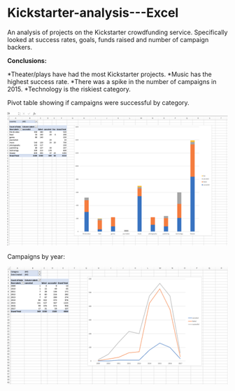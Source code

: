 # Kickstarter-analysis---Excel
An analysis of projects on the Kickstarter crowdfunding service.
Specifically looked at success rates, goals, funds raised and number of campaign backers.

**Conclusions:**

  *Theater/plays have had the most Kickstarter projects.
  *Music has the highest success rate.
  *There was a spike in the number of campaigns in 2015.
  *Technology is the riskiest category.


Pivot table showing if campaigns were successful by category.

![Alt text](https://github.com/22bipp22/Kickstarter-analysis---Excel/blob/main/Screen%20Shot%202021-01-29%20at%203.23.42%20PM.png "By Category")

Campaigns by year: 

![Alt text](https://github.com/22bipp22/Kickstarter-analysis---Excel/blob/main/Screen%20Shot%202021-01-29%20at%203.36.26%20PM.png "By Year")
